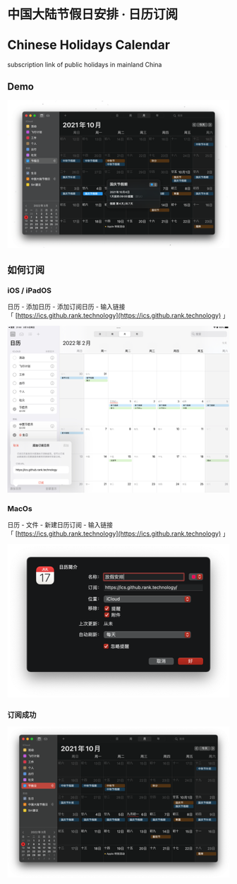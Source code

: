 # 中国大陆节假日安排 · 日历订阅<br><br>Chinese Holidays Calendar

subscription link of public holidays in mainland China

## Demo

![demo](./docs/readme/demo.png)

## 如何订阅

### iOS / iPadOS

日历 - 添加日历 - 添加订阅日历 - 输入链接  
「 [https://ics.github.rank.technology](https://ics.github.rank.technology) 」

![iOS](./docs/readme/ios.jpeg)

### MacOs

日历 - 文件 - 新建日历订阅 - 输入链接  
「 [https://ics.github.rank.technology](https://ics.github.rank.technology) 」

![MacOs](./docs/readme/macos.png)

### 订阅成功

![subscribed](./docs/readme/overview.png)

